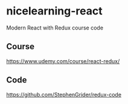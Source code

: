 # nicelearning-react
Modern React with Redux course code

## Course
https://www.udemy.com/course/react-redux/

## Code
https://github.com/StephenGrider/redux-code